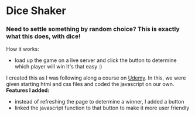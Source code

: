# Dice Shaker
### Need to settle something by random choice? This is exactly what this does, with dice!
How it works:
- load up the game on a live server and click the button to determine which player will win
It's that easy :)

I created this as I was following along a course on [Udemy](https://www.udemy.com/share/101qYwAEMedVdaRHwJ/). In this, we were given starting html and css files and coded the javascript on our own.
__Features I added:__
- instead of refreshing the page to determine a winner, I added a button
- linked the javascript function to that button to make it more user friendly
